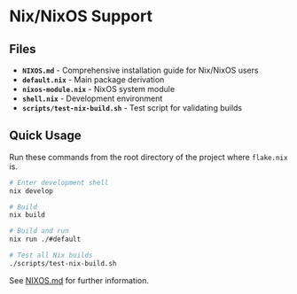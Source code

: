 # Nix/NixOS Support
## Files
- **`NIXOS.md`** - Comprehensive installation guide for Nix/NixOS users
- **`default.nix`** - Main package derivation
- **`nixos-module.nix`** - NixOS system module
- **`shell.nix`** - Development environment
- **`scripts/test-nix-build.sh`** - Test script for validating builds

## Quick Usage
Run these commands from the root directory of the project where `flake.nix` is.
```bash
# Enter development shell
nix develop

# Build
nix build

# Build and run
nix run ./#default

# Test all Nix builds
./scripts/test-nix-build.sh
```

See [NIXOS.md](NIXOS.md) for further information.
